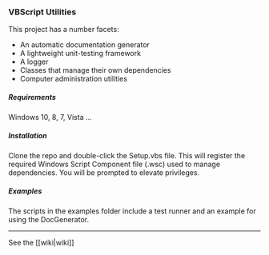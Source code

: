 ### VBScript Utilities

This project has a number facets:

- An automatic documentation generator
- A lightweight unit-testing framework
- A logger
- Classes that manage their own dependencies
- Computer administration utilities

##### Requirements

Windows 10, 8, 7, Vista ...

##### Installation

Clone the repo and double-click the Setup.vbs file. This will register the required Windows Script Component file (.wsc) used to manage dependencies. You will be prompted to elevate privileges.

##### Examples

The scripts in the examples folder include a test runner and an example for using the DocGenerator.

---

See the [[wiki|wiki]]
